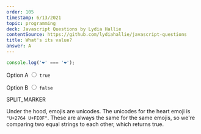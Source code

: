 ```yaml
---
order: 105
timestamp: 6/13/2021
topic: programming
deck: Javascript Questions by Lydia Hallie
contentSource: https://github.com/lydiahallie/javascript-questions
title: What's its value?
answer: A
---
```


  

```javascript
console.log('❤️' === '❤️');
```


<label for="option-A">Option A</label>
<span class="option-container">
  <input
    type="radio"
    name="answer-option"
    id="option-A" value="A"
  />
  `true`
</span>
    

<label for="option-B">Option B</label>
<span class="option-container">
  <input
    type="radio"
    name="answer-option"
    id="option-B" value="B"
  />
  `false`
</span>
    




SPLIT_MARKER

Under the hood, emojis are unicodes. The unicodes for the heart emoji is `"U+2764 U+FE0F"`. These are always the same for the same emojis, so we're comparing two equal strings to each other, which returns true.




